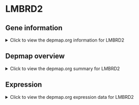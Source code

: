 <h1>LMBRD2</h1>

<h2>Gene information</h2>
<details>
  <summary>Click to view the depmap.org information for LMBRD2</summary>
  <p><a href="https://depmap.org/portal/gene/LMBRD2?tab=about" target="_BLANK">Open page in a new tab...</a></p>
  <iframe src="https://depmap.org/portal/gene/LMBRD2?tab=about" style="border:none;width:100%;height:800px"></iframe>
</details>

<h2>Depmap overview</h2>
<details>
  <summary>Click to view the depmap.org summary for LMBRD2</summary>
  <p><a href="https://depmap.org/portal/gene/LMBRD2?tab=overview" target="_BLANK">Open page in a new tab...</a></p>
  <iframe src="https://depmap.org/portal/gene/LMBRD2?tab=overview" style="border:none;width:100%;height:800px"></iframe>
</details>

<h2>Expression</h2>
<details>
  <summary>Click to view the depmap.org expression data for LMBRD2</summary>
  <p><a href="https://depmap.org/portal/gene/LMBRD2?tab=characterization" target="_BLANK">Open page in a new tab...</a></p>
  <iframe src="https://depmap.org/portal/gene/LMBRD2?tab=characterization" style="border:none;width:100%;height:800px"></iframe>
</details>


<!--
<h2>Reactome Pathway diagram</h2>
<details>
  <summary>Click to view the Reactome pathway for LMBRD2</summary>
  <p><a href="PURL" target="_BLANK">Open page in a new tab...</a></p>
  PNAME
</details>
-->


